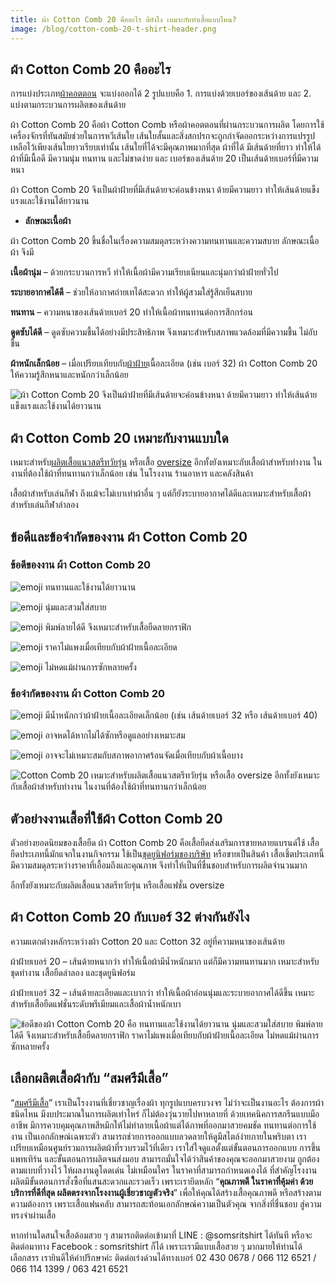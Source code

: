```yaml
---
title: ผ้า Cotton Comb 20 คืออะไร ดียังไง เหมาะกับทำเสื้อแบบไหน?
image: /blog/cotton-comb-20-t-shirt-header.png
---
```

## ผ้า Cotton Comb 20 คืออะไร

การแบ่งประเภท[ผ้าคอตตอน](what-is-cotton) จะแบ่งออกได้ 2 รูปแบบคือ 1. การแบ่งด้วยเบอร์ของเส้นด้าย และ 2. แบ่งตามกระบวนการผลิตของเส้นด้าย 

ผ้า Cotton Comb 20 คือผ้า Cotton Comb หรือผ้าคอตตอนที่ผ่านกระบวนการผลิต โดยการใช้เครื่องจักรที่ทันสมัยช่วยในการหวีเส้นใย เส้นใยสั้นและสิ่งสกปรกจะถูกกำจัดออกระหว่างการแปรรูป เหลือไว้เพียงเส้นใยยาวเรียบเท่านั้น เส้นใยที่ได้จะมีคุณภาพมากที่สุด ผ้าที่ได้ มีเส้นด้ายที่ยาว ทำให้ได้ผ้าที่มีเนื้อดี มีความนุ่ม ทนทาน และไม่ขาดง่าย และ เบอร์ของเส้นด้าย 20 เป็นเส้นด้ายเบอร์ที่มีความหนา 

ผ้า Cotton Comb 20 จึงเป็นผ้าฝ้ายที่มีเส้นด้ายจะค่อนข้างหนา ด้ายมีความยาว ทำให้เส้นด้ายแข็งแรงและใช้งานได้ยาวนาน

- **ลักษณะเนื้อผ้า**

ผ้า Cotton Comb 20 ขึ้นชื่อในเรื่องความสมดุลระหว่างความทนทานและความสบาย ลักษณะเนื้อผ้า จึงมี

**เนื้อผ้านุ่ม** – ด้วยกระบวนการหวี ทำให้เนื้อผ้ามีความเรียบเนียนและนุ่มกว่าผ้าฝ้ายทั่วไป

**ระบายอากาศได้ดี** – ช่วยให้อากาศถ่ายเทได้สะดวก ทำให้ผู้สวมใส่รู้สึกเย็นสบาย

**ทนทาน** – ความหนาของเส้นด้ายเบอร์ 20 ทำให้เนื้อผ้าทนทานต่อการสึกกร่อน

**ดูดซับได้ดี** – ดูดซับความชื้นได้อย่างมีประสิทธิภาพ จึงเหมาะสำหรับสภาพแวดล้อมที่มีความชื้น ไม่อับชื้น

**ผ้าหนักเล็กน้อย** – เมื่อเปรียบเทียบกับ[ผ้าฝ้าย](how-many-grades-of-cotton-are-there)เนื้อละเอียด (เช่น เบอร์ 32) ผ้า Cotton Comb 20 ให้ความรู้สึกหนาและหนักกว่าเล็กน้อย

![ผ้า Cotton Comb 20 จึงเป็นผ้าฝ้ายที่มีเส้นด้ายจะค่อนข้างหนา ด้ายมีความยาว ทำให้เส้นด้ายแข็งแรงและใช้งานได้ยาวนาน](/blog/cotton-comb-20-t-shirt-1.jpeg)

## ผ้า Cotton Comb 20 เหมาะกับงานแบบใด

เหมาะสำหรับ[ผลิตเสื้อแนวสตรีทวัยรุ่น](how-to-start-your-own-tshirt-business) หรือเสื้อ [oversize](https://www.uniqlo.com/th/th/contents/feature/masterpiece/product/airism-cotton-oversized-t-shirt/) อีกทั้งยังเหมาะกับเสื้อผ้าสำหรับทำงาน ในงานที่ต้องใช้ผ้าที่ทนทานกว่าเล็กน้อย เช่น ในโรงงาน ร้านอาหาร และคลังสินค้า

เสื้อผ้าสำหรับเล่นกีฬา ถึงแม้จะไม่เบาเท่าผ้าอื่น ๆ  แต่ก็ยังระบายอากาศได้ดีและเหมาะสำหรับเสื้อผ้าสำหรับเล่นกีฬาลำลอง

## ข้อดีและข้อจำกัดของงาน ผ้า Cotton Comb 20

### ข้อดีของงาน ผ้า Cotton Comb 20

![emoji](https://s.w.org/images/core/emoji/16.0.1/svg/2714.svg) ทนทานและใช้งานได้ยาวนาน

![emoji](https://s.w.org/images/core/emoji/16.0.1/svg/2714.svg) นุ่มและสวมใส่สบาย

![emoji](https://s.w.org/images/core/emoji/16.0.1/svg/2714.svg) พิมพ์ลายได้ดี จึงเหมาะสำหรับเสื้อยืดลายกราฟิก 

![emoji](https://s.w.org/images/core/emoji/16.0.1/svg/2714.svg) ราคาไม่แพงเมื่อเทียบกับผ้าฝ้ายเนื้อละเอียด

![emoji](https://s.w.org/images/core/emoji/16.0.1/svg/2714.svg) ไม่หดแม้ผ่านการซักหลายครั้ง

### ข้อจำกัดของงาน ผ้า Cotton Comb 20

![emoji](https://s.w.org/images/core/emoji/16.0.1/svg/2716.svg) มีน้ำหนักกว่าผ้าฝ้ายเนื้อละเอียดเล็กน้อย (เช่น เส้นด้ายเบอร์ 32 หรือ เส้นด้ายเบอร์ 40)

![emoji](https://s.w.org/images/core/emoji/16.0.1/svg/2716.svg) อาจหดได้หากไม่ได้ซักหรือดูแลอย่างเหมาะสม

![emoji](https://s.w.org/images/core/emoji/16.0.1/svg/2716.svg) อาจจะไม่เหมาะสมกับสภาพอากาศร้อนจัดเมื่อเทียบกับผ้าเนื้อบาง

![Cotton Comb 20 เหมาะสำหรับผลิตเสื้อแนวสตรีทวัยรุ่น หรือเสื้อ oversize อีกทั้งยังเหมาะกับเสื้อผ้าสำหรับทำงาน ในงานที่ต้องใช้ผ้าที่ทนทานกว่าเล็กน้อย](/blog/cotton-comb-20-t-shirt-2.jpg)

## ตัวอย่างงานเสื้อที่ใช้ผ้า Cotton Comb 20

ตัวอย่างยอดนิยมของเสื้อยืด ผ้า Cotton Comb 20 คือเสื้อยืดส่งเสริมการขายหลายแบรนด์ใช้ เสื้อยืดประเภทนี้มักแจกในงานกิจกรรม ใช้เป็น[ชุดยูนิฟอร์มของบริษัท](company-shirt) หรือขายเป็นสินค้า เสื้อเชิ้ตประเภทนี้มีความสมดุลระหว่างราคาที่เอื้อมถึงและคุณภาพ จึงทำให้เป็นที่ชื่นชอบสำหรับการผลิตจำนวนมาก

อีกทั้งยังเหมาะกับผลิตเสื้อแนวสตรีทวัยรุ่น หรือเสื้อแฟชั่น oversize

## ผ้า Cotton Comb 20 กับเบอร์ 32 ต่างกันยังไง

ความแตกต่างหลักระหว่างผ้า Cotton 20 และ Cotton 32 อยู่ที่ความหนาของเส้นด้าย 

ผ้าฝ้ายเบอร์ 20 – เส้นด้ายหนากว่า ทำให้เนื้อผ้ามีน้ำหนักมาก แต่ก็มีความทนทานมาก เหมาะสำหรับชุดทำงาน เสื้อยืดลำลอง และชุดยูนิฟอร์ม

ผ้าฝ้ายเบอร์ 32 – เส้นด้ายละเอียดและเบากว่า ทำให้เนื้อผ้าอ่อนนุ่มและระบายอากาศได้ดีขึ้น เหมาะสำหรับเสื้อยืดแฟชั่นระดับพรีเมียมและเสื้อผ้าน้ำหนักเบา

![ข้อดีของผ้า Cotton Comb 20 คือ ทนทานและใช้งานได้ยาวนาน  นุ่มและสวมใส่สบาย พิมพ์ลายได้ดี จึงเหมาะสำหรับเสื้อยืดลายกราฟิก ราคาไม่แพงเมื่อเทียบกับผ้าฝ้ายเนื้อละเอียด ไม่หดแม้ผ่านการซักหลายครั้ง](/blog/cotton-comb-20-t-shirt-3.jpeg)

## เลือกผลิตเสื้อผ้ากับ “สมศรีมีเสื้อ”

“[สมศรีมีเสื้อ](/)” เราเป็นโรงงานที่เชี่ยวชาญเรื่องผ้า ทุกรูปแบบครบวงจร ไม่ว่าจะเป็นงานอะไร ต้องการผ้าชนิดไหน มีงบประมาณในการผลิตเท่าไหร่ ก็ไม่ต้องวุ่นวายไปหาหลายที่ ด้วยเทคนิคการสกรีนแบบมืออาชีพ มีการควบคุมคุณภาพสีหมึกให้ไม่ทำลายเนื้อผ้าแต่ได้ภาพที่ออกมาสวยคมชัด ทนทานต่อการใช้งาน เป็นเอกลักษณ์เฉพาะตัว สามารถช่วยการออกแบบลวดลายให้ดูมีสไตล์ง่ายภายในพริบตา เราเปรียบเหมือนศูนย์รวมการผลิตผ้าที่รวบรวมไว้ที่เดียว เราใส่ใจดูแลตั้งแต่ขั้นตอนการออกแบบ การขึ้นแพทเทิร์น  และขั้นตอนการผลิตจนส่งมอบ สามารถมั่นใจได้ว่าสินค้าของคุณจะออกมาสวยงาม ถูกต้องตามแบบที่วางไว้ ให้ผลงานดูโดดเด่น ไม่เหมือนใคร ในราคาที่สามารถกำหนดเองได้ ที่สำคัญโรงงานผลิตมีขั้นตอนการสั่งซื้อที่แสนสะดวกและรวดเร็ว เพราะเรายึดหลัก “**คุณภาพดี ในราคาที่คุ้มค่า ด้วยบริการที่ดีที่สุด ผลิตตรงจากโรงงานผู้เชี่ยวชาญตัวจริง**” เพื่อให้คุณได้สร้างเสื้อคุณภาพดี หรือสร้างตามความต้องการ เพราะเสื้อแฟนคลับ สามารถสะท้อนเอกลักษณ์ความเป็นตัวคุณ จากสิ่งที่ชื่นชอบ สู่ความทรงจำผ่านเสื้อ

หากท่านใดสนใจเสื้อด้อมสวย ๆ สามารถติดต่อเข้ามาที่ LINE : @somsritshirt  ได้ทันที หรือจะติดต่อมาทาง Facebook : somsritshirt  ก็ได้ เพราะเรามีแบบเสื้อสวย ๆ มากมายให้ท่านได้เลือกสรร เรายินดีให้คำปรึกษาค่ะ ติดต่อเร่งด่วนได้ทางเบอร์ 02 430 0678 / 066 112 6521 / 066 114 1399 / 063 421 6521